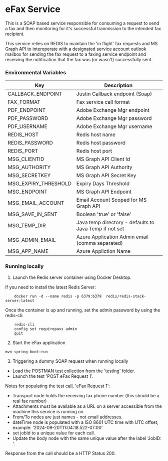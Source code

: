 # eFax Service

This is a SOAP based service responsible for consuming a request to send a fax and then 
monitoring for it's successful tranmission to the intended fax recipient. 

This service relies on REDIS to maintain the 'in flight' fax requests and MS Graph API 
to interoperate with a designated service account outlook mailbox for sending the fax request to a faxing service endpoint 
and receiving the notification that the fax was (or wasn't) successfully sent.  

### Environmental Variables

| Key        | Description     |
| ------------------- | ---------------------- |
| CALLBACK_ENDPOINT | Justin Callback endpoint (Soap) |
| FAX_FORMAT | Fax service call format |
| PDF_ENDPOINT | Adobe Exchange Mgr endpoint |
| PDF_PASSWORD | Adobe Exchange Mgr password |
| PDF_USERNAME | Adobe Exchange Mgr username |
| REDIS_HOST |  Redis host name |
| REDIS_PASSWORD | Redis host password |
| REDIS_PORT | Redis host port | 
| MSG_CLIENTID      | MS Graph API Client Id     |
| MSG_AUTHORITY | MS Graph API Authority |
| MSG_SECRETKEY | MS Graph API Secret Key |
| MSG_EXPIRY_THRESHOLD | Expiry Days Threshold |
| MSG_ENDPOINT | MS Graph API Endpoint |
| MSG_EMAIL_ACCOUNT | Email Account Scoped for MS Graph API |
| MSG_SAVE_IN_SENT | Boolean 'true' or 'false' |
| MSG_TEMP_DIR | Java temp directory - defaults to Java Temp if not set |
| MSG_ADMIN_EMAIL | Azure Application Admin email (comma separated) |
| MSG_APP_NAME | Azure Appliction Name |

### Running locally 

1. Launch the Redis server container using Docker Desktop. 

If you need to install the latest Redis Server: 

```
	docker run -d --name redis -p 6379:6379  redis/redis-stack-server:latest 
```  

Once the container is up and running, set the admin password by using the redis-cli:  

```
	redis-cli  
	config set requirepass admin  
	quit  
```	 

2. Start the eFax application 

```
mvn spring-boot:run

```

3. Triggering a dummy SOAP request when running locally  

- Load the POSTMAN test collection from the 'testing' folder.
- Launch the test 'POST eFax Request 1'.  

Notes for populating the test call, 'eFax Request 1': 

- Transport node holds the receiving fax phone number (this should be a real fax number) 
- Attachments must be available as a URL on a server accessible from the machine this service is running on.
- From/To nodes are just names - not email addresses. 
- dateTime node is populated with a ISO 8601 UTC time with UTC offset, example: '2024-09-20T11:04:18.522-07:00'  
- set jobId to a unique value for each call. 
- Update the body node with the same unique value after the label 'JobID: '.

Response from the call should be a HTTP Status 200.  
 


